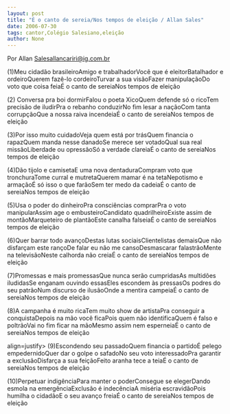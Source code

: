 ```yaml
---
layout: post
title: "É o canto de sereia/Nos tempos de eleição / Allan Sales"
date: 2006-07-30
tags: cantor,Colégio Salesiano,eleição
author: None
---
```

Por Allan Salesallancariri@ig.com.br

(1)Meu cidadão brasileiroAmigo e trabalhadorVocê que é eleitorBatalhador e ordeiroQuerem fazê-lo cordeiroTurvar a sua visãoFazer manipulaçãoDo voto que coisa feiaÉ o canto de sereiaNos tempos de eleição

(2)
Conversa pra boi dormirFalou o poeta XicoQuem defende só o ricoTem precisão de iludirPra o rebanho conduzirNo fim lesar a naçãoCom tanta corrupçãoQue a nossa raiva incendeiaÉ o canto de sereiaNos tempos de eleição

(3)Por isso muito cuidadoVeja quem está por trásQuem financia o rapazQuem manda nesse danadoSe merece ser votadoQual sua real missãoLiberdade ou opressãoSó a verdade clareiaÉ o canto de sereiaNos tempos de eleição

(4)Dão tijolo e camisetaE uma nova dentaduraCompram voto que tronchuraTome curral e mutretaQuerem mamar é na tetaNepotismo e armaçãoÉ só isso o que farãoSem ter medo da cadeiaÉ o canto de sereiaNos tempos de eleição

(5)Usa o poder do dinheiroPra consciências comprarPra o voto manipularAssim age o embusteiroCandidato quadrilheiroExiste assim de montãoMarqueteiro de plantãoEste canalha falseiaÉ o canto de sereiaNos tempos de eleição

(6)Quer barrar todo avançoDestas lutas sociaisClientelistas demaisQue não disfarçam este rançoDe falar eu não me cansoDesmascarar falastrãoMente na televisãoNeste calhorda não creiaÉ o canto de sereiaNos tempos de eleição

(7)Promessas e mais promessasQue nunca serão cumpridasAs multidões iludidasSe enganam ouvindo essasEles escondem às pressasOs podres do seu patrãoNum discurso de ilusãoOnde a mentira campeiaÉ o canto de sereiaNos tempos de eleição

(8)A campanha é muito ricaTem muito show de artistaPra conseguir a conquistaDepois na mão você ficaPois quem não identificaQuem é falso e poltrãoVai no fim ficar na mãoMesmo assim nem esperneiaÉ o canto de sereiaNos tempos de eleição

 align=justify>
(9)Escondendo seu passadoQuem financia o partidoÉ pelego empedernidoQuer dar o golpe o safadoNo seu voto interessadoPra garantir a exclusãoDisfarça a sua feiçãoFeito aranha tece a teiaÉ o canto de sereiaNos tempos de eleição

(10)Perpetuar indigênciaPara manter o poderConsegue se elegerDando esmola na emergênciaExclusão é indecênciaA miséria escravidãoPois humilha o cidadãoE o seu avanço freiaÉ o canto de sereiaNos tempos de eleição 